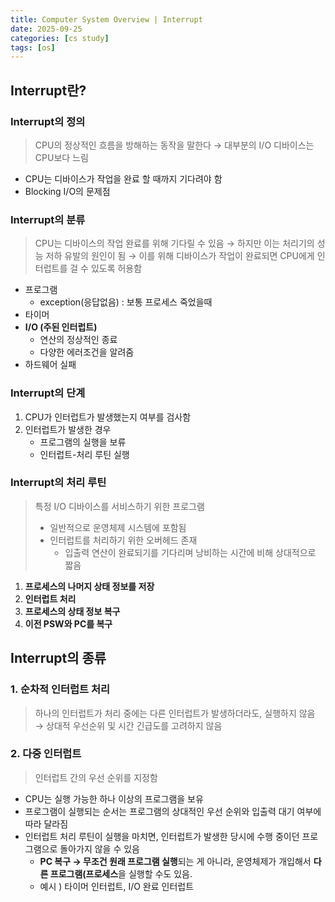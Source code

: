 ```yaml
---
title: Computer System Overview | Interrupt
date: 2025-09-25 
categories: [cs study]
tags: [os]
---
```


## **Interrupt란?**

### **Interrupt의 정의**

> CPU의 정상적인 흐름을 방해하는 동작을 말한다
→ 대부분의 I/O 디바이스는 CPU보다 느림
> 
- CPU는 디바이스가 작업을 완료 할 때까지 기다려야 함
- Blocking I/O의 문제점

### **Interrupt의 분류**

> CPU는 디바이스의 작업 완료를 위해 기다릴 수 있음
→ 하지만 이는 처리기의 성능 저하 유발의 원인이 됨
→ 이를 위해 디바이스가 작업이 완료되면 CPU에게 인터럽트를 걸 수 있도록 허용함
> 
- 프로그램
    - exception(응답없음) : 보통 프로세스 죽었을때
- 타이머
- **I/O (주된 인터럽트)**
    - 연산의 정상적인 종료
    - 다양한 에러조건을 알려줌
- 하드웨어 실패

### **Interrupt의 단계**

1. CPU가 인터럽트가 발생했는지 여부를 검사함
2. 인터럽트가 발생한 경우
    - 프로그램의 실행을 보류
    - 인터럽트-처리 루틴 실행

### **Interrupt의 처리 루틴**
> 특정 I/O 디바이스를 서비스하기 위한 프로그램
> 
> - 일반적으로 운영체제 시스템에 포함됨
> - 인터럽트를 처리하기 위한 오버헤드 존재
>     - 입출력 연산이 완료되기를 기다리며 낭비하는 시간에 비해 상대적으로 짧음
1. **프로세스의 나머지 상태 정보를 저장**
2. **인터럽트 처리** 
3. **프로세스의 상태 정보 복구**
4. **이전 PSW와 PC를 복구** 

## **Interrupt의 종류**

### **1. 순차적 인터럽트 처리**

> 하나의 인터럽트가 처리 중에는 다른 인터럽트가 발생하더라도, 실행하지 않음
→ 상대적 우선순위 및 시간 긴급도를 고려하지 않음
> 

### **2. 다중 인터럽트**

> 인터럽트 간의 우선 순위를 지정함
> 
- CPU는 실행 가능한 하나 이상의 프로그램을 보유
- 프로그램이 실행되는 순서는 프로그램의 상대적인 우선 순위와 입출력 대기 여부에 따라 달라짐
- 인터럽트 처리 루틴이 실행을 마치면, 인터럽트가 발생한 당시에 수행 중이던 프로그램으로 돌아가지 않을 수 있음
    - **PC 복구 → 무조건 원래 프로그램 실행**되는 게 아니라, 운영체제가 개입해서 **다른 프로그램(프로세스**을 실행할 수도 있음.
    - 예시 ) 타이머 인터럽트, I/O 완료 인터럽트